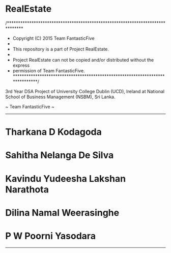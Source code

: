 # RealEstate

/*******************************************************************************
 * Copyright (C) 2015 Team FantasticFive
 * 
 * This repository is a part of Project RealEstate.
 * 
 * Project RealEstate can not be copied and/or distributed without the express
 * permission of Team FantasticFive.
 *******************************************************************************/


3rd Year DSA Project of University College Dublin (UCD), Ireland at National School of Business Management (NSBM), Sri Lanka.

~ Team FantasticFive ~
********************************************************************************

# Tharkana D Kodagoda

# Sahitha Nelanga De Silva

# Kavindu Yudeesha Lakshan Narathota

# Dilina Namal Weerasinghe

# P W Poorni Yasodara 

********************************************************************************
